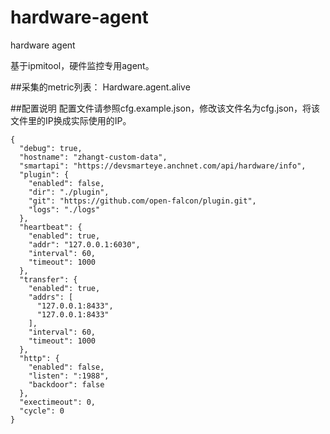 # hardware-agent
hardware agent 

基于ipmitool，硬件监控专用agent。

##采集的metric列表：
  Hardware.agent.alive

  
##配置说明
配置文件请参照cfg.example.json，修改该文件名为cfg.json，将该文件里的IP换成实际使用的IP。
```
{
  "debug": true,
  "hostname": "zhangt-custom-data",
  "smartapi": "https://devsmarteye.anchnet.com/api/hardware/info",
  "plugin": {
    "enabled": false,
    "dir": "./plugin",
    "git": "https://github.com/open-falcon/plugin.git",
    "logs": "./logs"
  },
  "heartbeat": {
    "enabled": true,
    "addr": "127.0.0.1:6030",
    "interval": 60,
    "timeout": 1000
  },
  "transfer": {
    "enabled": true,
    "addrs": [
      "127.0.0.1:8433",
      "127.0.0.1:8433"
    ],
    "interval": 60,
    "timeout": 1000
  },
  "http": {
    "enabled": false,
    "listen": ":1988",
    "backdoor": false
  },
  "exectimeout": 0,
  "cycle": 0
}

```


